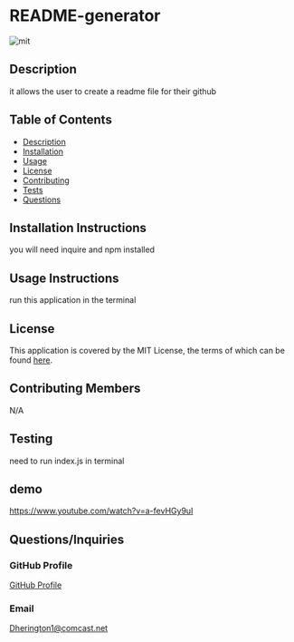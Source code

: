 # README-generator

  
  ![mit](https://img.shields.io/badge/license-MIT%20License-red)
      
  ## Description
  it allows the user to create a readme file for their github
  ## Table of Contents
  * [Description](#description)
  * [Installation](#installation)
  * [Usage](#usage)
  * [License](#license)
  * [Contributing](#contributing)
  * [Tests](#tests)
  * [Questions](#questions)
  ## Installation Instructions 
  you will need inquire and npm installed
  ## Usage Instructions
  run this application in the terminal
  ## License
  This application is covered by the MIT License, the terms of which can be found [here](https://opensource.org/licenses/MIT).
  ## Contributing Members
  N/A
  ## Testing 
   need to run index.js in terminal
  ## demo
  https://www.youtube.com/watch?v=a-fevHGy9uI
  ## Questions/Inquiries 
  ### GitHub Profile
  [GitHub Profile](http://github.com/Dherington1)
  ### Email
  Dherington1@comcast.net

